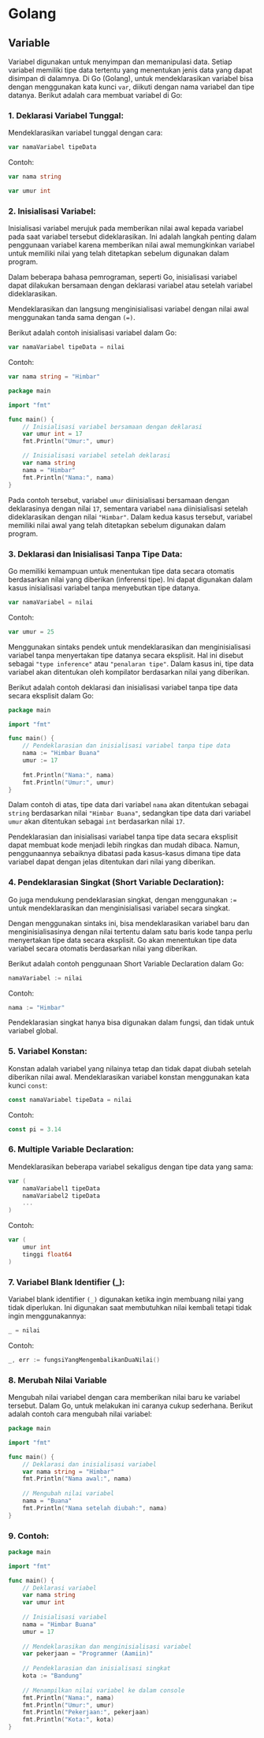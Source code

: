 # Golang
## Variable
Variabel digunakan untuk menyimpan dan memanipulasi data. Setiap variabel memiliki tipe data tertentu yang menentukan jenis data yang dapat disimpan di dalamnya. Di Go (Golang), untuk mendeklarasikan variabel bisa dengan menggunakan kata kunci `var`, diikuti dengan nama variabel dan tipe datanya. Berikut adalah cara membuat variabel di Go:

### 1. Deklarasi Variabel Tunggal:

Mendeklarasikan variabel tunggal dengan cara: 

```go
var namaVariabel tipeData
```

Contoh:

```go 
var nama string
```

```go 
var umur int
```

### 2. Inisialisasi Variabel:

Inisialisasi variabel merujuk pada memberikan nilai awal kepada variabel pada saat variabel tersebut dideklarasikan. Ini adalah langkah penting dalam penggunaan variabel karena memberikan nilai awal memungkinkan variabel untuk memiliki nilai yang telah ditetapkan sebelum digunakan dalam program.

Dalam beberapa bahasa pemrograman, seperti Go, inisialisasi variabel dapat dilakukan bersamaan dengan deklarasi variabel atau setelah variabel dideklarasikan.

Mendeklarasikan dan langsung menginisialisasi variabel dengan nilai awal menggunakan tanda sama dengan `(=)`. 

Berikut adalah contoh inisialisasi variabel dalam Go:


```go
var namaVariabel tipeData = nilai
```

Contoh:

```go
var nama string = "Himbar"
```

```go
package main

import "fmt"

func main() {
    // Inisialisasi variabel bersamaan dengan deklarasi
    var umur int = 17
    fmt.Println("Umur:", umur)

    // Inisialisasi variabel setelah deklarasi
    var nama string
    nama = "Himbar"
    fmt.Println("Nama:", nama)
}
```

Pada contoh tersebut, variabel `umur` diinisialisasi bersamaan dengan deklarasinya dengan nilai `17`, sementara variabel `nama` diinisialisasi setelah dideklarasikan dengan nilai `"Himbar"`. Dalam kedua kasus tersebut, variabel memiliki nilai awal yang telah ditetapkan sebelum digunakan dalam program.

### 3. Deklarasi dan Inisialisasi Tanpa Tipe Data:
Go memiliki kemampuan untuk menentukan tipe data secara otomatis berdasarkan nilai yang diberikan (inferensi tipe). Ini dapat digunakan dalam kasus inisialisasi variabel tanpa menyebutkan tipe datanya.

```go
var namaVariabel = nilai
```

Contoh:

```go
var umur = 25
```

Menggunakan sintaks pendek untuk mendeklarasikan dan menginisialisasi variabel tanpa menyertakan tipe datanya secara eksplisit. Hal ini disebut sebagai `"type inference"` atau `"penalaran tipe"`. Dalam kasus ini, tipe data variabel akan ditentukan oleh kompilator berdasarkan nilai yang diberikan.

Berikut adalah contoh deklarasi dan inisialisasi variabel tanpa tipe data secara eksplisit dalam Go:

```go
package main

import "fmt"

func main() {
    // Pendeklarasian dan inisialisasi variabel tanpa tipe data
    nama := "Himbar Buana"
    umur := 17
    
    fmt.Println("Nama:", nama)
    fmt.Println("Umur:", umur)
}
```

Dalam contoh di atas, tipe data dari variabel `nama` akan ditentukan sebagai `string` berdasarkan nilai `"Himbar Buana"`, sedangkan tipe data dari variabel `umur` akan ditentukan sebagai `int` berdasarkan nilai `17`.

Pendeklarasian dan inisialisasi variabel tanpa tipe data secara eksplisit dapat membuat kode menjadi lebih ringkas dan mudah dibaca. Namun, penggunaannya sebaiknya dibatasi pada kasus-kasus dimana tipe data variabel dapat dengan jelas ditentukan dari nilai yang diberikan.

### 4. Pendeklarasian Singkat (Short Variable Declaration):
Go juga mendukung pendeklarasian singkat, dengan menggunakan `:=` untuk mendeklarasikan dan menginisialisasi variabel secara singkat.

Dengan menggunakan sintaks ini, bisa mendeklarasikan variabel baru dan menginisialisasinya dengan nilai tertentu dalam satu baris kode tanpa perlu menyertakan tipe data secara eksplisit. Go akan menentukan tipe data variabel secara otomatis berdasarkan nilai yang diberikan.

Berikut adalah contoh penggunaan Short Variable Declaration dalam Go:

```go
namaVariabel := nilai
```

Contoh:

```go
nama := "Himbar"
```

Pendeklarasian singkat hanya bisa digunakan dalam fungsi, dan tidak untuk variabel global.

### 5. Variabel Konstan:
Konstan adalah variabel yang nilainya tetap dan tidak dapat diubah setelah diberikan nilai awal. Mendeklarasikan variabel konstan menggunakan kata kunci `const`:

```go
const namaVariabel tipeData = nilai
```

Contoh:

```go
const pi = 3.14

```

### 6. Multiple Variable Declaration:
Mendeklarasikan beberapa variabel sekaligus dengan tipe data yang sama:

```go
var (
    namaVariabel1 tipeData
    namaVariabel2 tipeData
    ...
)
```

Contoh:

```go
var (
    umur int
    tinggi float64
)
```

### 7. Variabel Blank Identifier (_):

Variabel blank identifier `(_)` digunakan ketika ingin membuang nilai yang tidak diperlukan. Ini digunakan saat membutuhkan nilai kembali tetapi tidak ingin menggunakannya:

```go
_ = nilai
```

Contoh:

```go
_, err := fungsiYangMengembalikanDuaNilai()
```

### 8. Merubah Nilai Variable
Mengubah nilai variabel dengan cara memberikan nilai baru ke variabel tersebut. Dalam Go, untuk melakukan ini caranya cukup sederhana. Berikut adalah contoh cara mengubah nilai variabel:

```go
package main

import "fmt"

func main() {
    // Deklarasi dan inisialisasi variabel
    var nama string = "Himbar"
    fmt.Println("Nama awal:", nama)
    
    // Mengubah nilai variabel
    nama = "Buana"
    fmt.Println("Nama setelah diubah:", nama)
}

```


### 9. Contoh:

```go
package main

import "fmt"

func main() {
    // Deklarasi variabel
    var nama string
    var umur int
    
    // Inisialisasi variabel
    nama = "Himbar Buana"
    umur = 17
    
    // Mendeklarasikan dan menginisialisasi variabel
    var pekerjaan = "Programmer (Aamiin)"
    
    // Pendeklarasian dan inisialisasi singkat
    kota := "Bandung"
    
    // Menampilkan nilai variabel ke dalam console
    fmt.Println("Nama:", nama)
    fmt.Println("Umur:", umur)
    fmt.Println("Pekerjaan:", pekerjaan)
    fmt.Println("Kota:", kota)
}
```

